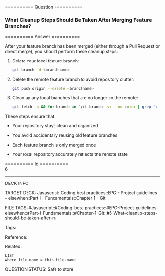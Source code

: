 ========== Question ==========  

### What Cleanup Steps Should Be Taken After Merging Feature Branches?  

========== Answer ==========  

After your feature branch has been merged (either through a Pull Request or direct merge), you should perform these cleanup steps:

1. Delete your local feature branch:

    ```sh
    git branch -d <branchname>
    ```

2. Delete the remote feature branch to avoid repository clutter:

    ```sh
    git push origin --delete <branchname>
    ```

3. Clean up any local branches that are no longer on the remote:

    ```sh
    git fetch -p && for branch in `git branch -vv --no-color | grep ': gone]' | awk '{print $1}'`; do git branch -D $branch; done
    ```

These steps ensure that:

-   Your repository stays clean and organized

-   You avoid accidentally reusing old feature branches

-   Each feature branch is only merged once

-   Your local repository accurately reflects the remote state

========== Id ==========  
6

---

DECK INFO

TARGET DECK: Javascript::Coding best practices::EPG - Project guidelines - elsewhen::Part I - Fundamentals::Chapter 1 - Git

FILE TAGS: #Javascript::#Coding-best-practices::#EPG-Project-guidelines-elsewhen::#Part-I-Fundamentals::#Chapter-1-Git::#6-What-cleanup-steps-should-be-taken-after-m

Tags:

Reference:

Related:

```dataview
LIST
where file.name = this.file.name
```

QUESTION STATUS: Safe to store
